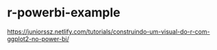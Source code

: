# r-powerbi-example

https://juniorssz.netlify.com/tutorials/construindo-um-visual-do-r-com-ggplot2-no-power-bi/
